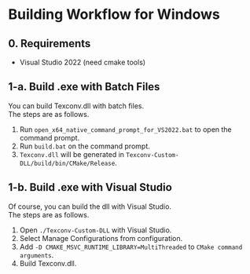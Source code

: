 # Building Workflow for Windows

## 0. Requirements
- Visual Studio 2022 (need cmake tools)

## 1-a. Build .exe with Batch Files
You can build Texconv.dll with batch files.<br>
The steps are as follows.

1. Run `open_x64_native_command_prompt_for_VS2022.bat` to open the command prompt.
2. Run `build.bat` on the command prompt.
3. `Texconv.dll` will be generated in `Texconv-Custom-DLL/build/bin/CMake/Release`.

## 1-b. Build .exe with Visual Studio
Of course, you can build the dll with Visual Studio.<br>
The steps are as follows.

1. Open `./Texconv-Custom-DLL` with Visual Studio.
2. Select Manage Configurations from configuration.
3. Add `-D CMAKE_MSVC_RUNTIME_LIBRARY=MultiThreaded` to `CMake command arguments`.
4. Build Texconv.dll.
